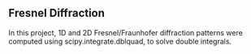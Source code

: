 ## Fresnel Diffraction 

In this project, 1D and 2D Fresnel/Fraunhofer diffraction patterns were computed using scipy.integrate.dblquad, to solve double integrals.
